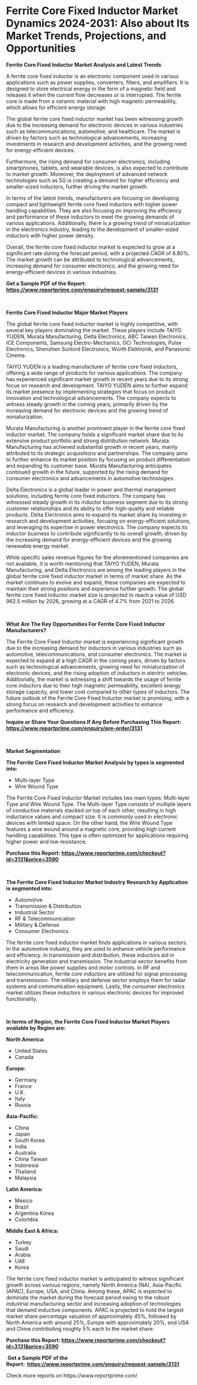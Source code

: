 <p><h1>Ferrite Core Fixed Inductor Market Dynamics 2024-2031: Also about Its Market Trends, Projections, and Opportunities</h1></p><p><strong>Ferrite Core Fixed Inductor Market Analysis and Latest Trends</strong></p>
<p><p>A ferrite core fixed inductor is an electronic component used in various applications such as power supplies, converters, filters, and amplifiers. It is designed to store electrical energy in the form of a magnetic field and releases it when the current flow decreases or is interrupted. The ferrite core is made from a ceramic material with high magnetic permeability, which allows for efficient energy storage.</p><p>The global ferrite core fixed inductor market has been witnessing growth due to the increasing demand for electronic devices in various industries such as telecommunications, automotive, and healthcare. The market is driven by factors such as technological advancements, increasing investments in research and development activities, and the growing need for energy-efficient devices.</p><p>Furthermore, the rising demand for consumer electronics, including smartphones, tablets, and wearable devices, is also expected to contribute to market growth. Moreover, the deployment of advanced network technologies such as 5G is creating a demand for higher efficiency and smaller-sized inductors, further driving the market growth.</p><p>In terms of the latest trends, manufacturers are focusing on developing compact and lightweight ferrite core fixed inductors with higher power handling capabilities. They are also focusing on improving the efficiency and performance of these inductors to meet the growing demands of various applications. Additionally, there is a growing trend of miniaturization in the electronics industry, leading to the development of smaller-sized inductors with higher power density.</p><p>Overall, the ferrite core fixed inductor market is expected to grow at a significant rate during the forecast period, with a projected CAGR of 8.80%. The market growth can be attributed to technological advancements, increasing demand for consumer electronics, and the growing need for energy-efficient devices in various industries.</p></p>
<p><strong>Get a Sample PDF of the Report:&nbsp; <a href="https://www.reportprime.com/enquiry/request-sample/3131">https://www.reportprime.com/enquiry/request-sample/3131</a></strong></p>
<p>&nbsp;</p>
<p><strong>Ferrite Core Fixed Inductor Major Market Players</strong></p>
<p><p>The global ferrite core fixed inductor market is highly competitive, with several key players dominating the market. These players include TAIYO YUDEN, Murata Manufacturing, Delta Electronics, ABC Taiwan Electronics, ICE Components, Samsung Electro-Mechanics, GCi Technologies, Pulse Electronics, Shenzhen Sunlord Electronics, Würth Elektronik, and Panasonic Cinema.</p><p>TAIYO YUDEN is a leading manufacturer of ferrite core fixed inductors, offering a wide range of products for various applications. The company has experienced significant market growth in recent years due to its strong focus on research and development. TAIYO YUDEN aims to further expand its market presence by implementing strategies that focus on product innovation and technological advancements. The company expects to witness steady growth in the coming years, primarily driven by the increasing demand for electronic devices and the growing trend of miniaturization.</p><p>Murata Manufacturing is another prominent player in the ferrite core fixed inductor market. The company holds a significant market share due to its extensive product portfolio and strong distribution network. Murata Manufacturing has achieved substantial growth in recent years, mainly attributed to its strategic acquisitions and partnerships. The company aims to further enhance its market position by focusing on product differentiation and expanding its customer base. Murata Manufacturing anticipates continued growth in the future, supported by the rising demand for consumer electronics and advancements in automotive technologies.</p><p>Delta Electronics is a global leader in power and thermal management solutions, including ferrite core fixed inductors. The company has witnessed steady growth in its inductor business segment due to its strong customer relationships and its ability to offer high-quality and reliable products. Delta Electronics aims to expand its market share by investing in research and development activities, focusing on energy-efficient solutions, and leveraging its expertise in power electronics. The company expects its inductor business to contribute significantly to its overall growth, driven by the increasing demand for energy-efficient devices and the growing renewable energy market.</p><p>While specific sales revenue figures for the aforementioned companies are not available, it is worth mentioning that TAIYO YUDEN, Murata Manufacturing, and Delta Electronics are among the leading players in the global ferrite core fixed inductor market in terms of market share. As the market continues to evolve and expand, these companies are expected to maintain their strong positions and experience further growth. The global ferrite core fixed inductor market size is projected to reach a value of USD 962.5 million by 2026, growing at a CAGR of 4.7% from 2021 to 2026.</p></p>
<p>&nbsp;</p>
<p><strong>What Are The Key Opportunities For Ferrite Core Fixed Inductor Manufacturers?</strong></p>
<p><p>The Ferrite Core Fixed Inductor market is experiencing significant growth due to the increasing demand for inductors in various industries such as automotive, telecommunications, and consumer electronics. The market is expected to expand at a high CAGR in the coming years, driven by factors such as technological advancements, growing need for miniaturization of electronic devices, and the rising adoption of inductors in electric vehicles. Additionally, the market is witnessing a shift towards the usage of ferrite core inductors due to their high magnetic permeability, excellent energy storage capacity, and lower cost compared to other types of inductors. The future outlook of the Ferrite Core Fixed Inductor market is promising, with a strong focus on research and development activities to enhance performance and efficiency.</p></p>
<p><strong>Inquire or Share Your Questions If Any Before Purchasing This Report: <a href="https://www.reportprime.com/enquiry/pre-order/3131">https://www.reportprime.com/enquiry/pre-order/3131</a></strong></p>
<p>&nbsp;</p>
<p><strong>Market Segmentation</strong></p>
<p><strong>The Ferrite Core Fixed Inductor Market Analysis by types is segmented into:</strong></p>
<p><ul><li>Multi-layer Type</li><li>Wire Wound Type</li></ul></p>
<p><p>The Ferrite Core Fixed Inductor Market includes two main types: Multi-layer Type and Wire Wound Type. The Multi-layer Type consists of multiple layers of conductive materials stacked on top of each other, resulting in high inductance values and compact size. It is commonly used in electronic devices with limited space. On the other hand, the Wire Wound Type features a wire wound around a magnetic core, providing high current handling capabilities. This type is often optimized for applications requiring higher power and low resistance.</p></p>
<p><strong>Purchase this Report:&nbsp;<a href="https://www.reportprime.com/checkout?id=3131&price=3590">https://www.reportprime.com/checkout?id=3131&price=3590</a></strong></p>
<p>&nbsp;</p>
<p><strong>The Ferrite Core Fixed Inductor Market Industry Research by Application is segmented into:</strong></p>
<p><ul><li>Automotive</li><li>Transmission & Distribution</li><li>Industrial Sector</li><li>RF & Telecommunication</li><li>Military & Defense</li><li>Consumer Electronics</li></ul></p>
<p><p>The ferrite core fixed inductor market finds applications in various sectors. In the automotive industry, they are used to enhance vehicle performance and efficiency. In transmission and distribution, these inductors aid in electricity generation and transmission. The industrial sector benefits from them in areas like power supplies and motor controls. In RF and telecommunication, ferrite core inductors are utilized for signal processing and transmission. The military and defense sector employs them for radar systems and communication equipment. Lastly, the consumer electronics market utilizes these inductors in various electronic devices for improved functionality.</p></p>
<p>&nbsp;</p>
<p><strong>In terms of Region, the Ferrite Core Fixed Inductor Market Players available by Region are:</strong></p>
<p>
    <p> <strong> North America: </strong>
        <ul>
            <li>United States</li>
            <li>Canada</li>
        </ul>
        </p> 
    <p> <strong> Europe: </strong>
        <ul>
            <li>Germany</li>
            <li>France</li>
            <li>U.K.</li>
            <li>Italy</li>
            <li>Russia</li>
        </ul>
        </p> 
    <p> <strong> Asia-Pacific: </strong>
        <ul>
            <li>China</li>
            <li>Japan</li>
            <li>South Korea</li>
            <li>India</li>
            <li>Australia</li>
            <li>China Taiwan</li>
            <li>Indonesia</li>
            <li>Thailand</li>
            <li>Malaysia</li>
        </ul>
        </p> 
    <p> <strong> Latin America: </strong>
        <ul>
            <li>Mexico</li>
            <li>Brazil</li>
            <li>Argentina Korea</li>
            <li>Colombia</li>
        </ul>
        </p> 
    <p> <strong> Middle East & Africa: </strong>
        <ul>
            <li>Turkey</li>
            <li>Saudi</li>
            <li>Arabia</li>
            <li>UAE</li>
            <li>Korea</li>
        </ul>
    </p>
    </p>
<p><p>The ferrite core fixed inductor market is anticipated to witness significant growth across various regions, namely North America (NA), Asia-Pacific (APAC), Europe, USA, and China. Among these, APAC is expected to dominate the market during the forecast period owing to the robust industrial manufacturing sector and increasing adoption of technologies that demand inductive components. APAC is projected to hold the largest market share percentage valuation of approximately 45%, followed by North America with around 25%, Europe with approximately 20%, and USA and China contributing roughly 5% each to the market share.</p></p>
<p><strong>Purchase this Report: <a href="https://www.reportprime.com/checkout?id=3131&price=3590">https://www.reportprime.com/checkout?id=3131&price=3590</a></strong></p>
<p>&nbsp;<strong>Get a Sample PDF of the Report:&nbsp;&nbsp;<a href="https://www.reportprime.com/enquiry/request-sample/3131">https://www.reportprime.com/enquiry/request-sample/3131</a></strong></p>
<p><strong></strong></p>
<p>Check more reports on https://www.reportprime.com/</p>